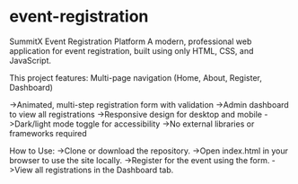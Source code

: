 # event-registration
SummitX Event Registration Platform A modern, professional web application for event registration, built using only HTML, CSS, and JavaScript.

This project features:
Multi-page navigation (Home, About, Register, Dashboard)

->Animated, multi-step registration form with validation
->Admin dashboard to view all registrations
->Responsive design for desktop and mobile
->Dark/light mode toggle for accessibility
->No external libraries or frameworks required

How to Use:
->Clone or download the repository.
->Open index.html in your browser to use the site locally.
->Register for the event using the form.
->View all registrations in the Dashboard tab.

